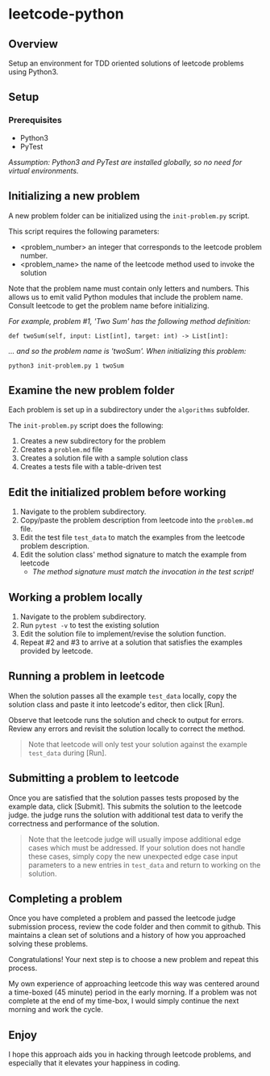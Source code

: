 # leetcode-python

## Overview

Setup an environment for TDD oriented solutions of leetcode problems using Python3.

## Setup

### Prerequisites

- Python3
- PyTest

*Assumption: Python3 and PyTest are installed globally, so no need for virtual environments.*  

## Initializing a new problem

A new problem folder can be initialized using the `init-problem.py` script.

This script requires the following parameters:

- <problem_number> an integer that corresponds to the leetcode problem number.
- <problem_name> the name of the leetcode method used to invoke the solution

Note that the problem name must contain only letters and numbers. This allows us to emit valid Python modules that include the problem name. Consult leetcode to get the problem name before initializing.

*For example, problem #1, 'Two Sum' has the following method definition:*

`def twoSum(self, input: List[int], target: int) -> List[int]:`

*... and so the problem name is 'twoSum'. When initializing this problem:*

`python3 init-problem.py 1 twoSum`

## Examine the new problem folder
Each problem is set up in a subdirectory under the `algorithms` subfolder.

The `init-problem.py` script does the following:

1. Creates a new subdirectory for the problem
2. Creates a `problem.md` file 
3. Creates a solution file with a sample solution class
4. Creates a tests file with a table-driven test

## Edit the initialized problem before working

1. Navigate to the problem subdirectory.
2. Copy/paste the problem description from leetcode into the `problem.md` file.
3. Edit the test file `test_data` to match the examples from the leetcode problem description.
4. Edit the solution class' method signature to match the example from leetcode
    - *The method signature must match the invocation in the test script!*

## Working a problem locally

1. Navigate to the problem subdirectory.
2. Run `pytest -v` to test the existing solution
3. Edit the solution file to implement/revise the solution function.
4. Repeat #2 and #3 to arrive at a solution that satisfies the examples provided by leetcode.

## Running a problem in leetcode

When the solution passes all the example `test_data` locally, copy the solution class and paste it into leetcode's editor, then click [Run].

Observe that leetcode runs the solution and check to output for errors. Review any errors and revisit the solution locally to correct the method. 

> Note that leetcode will only test your solution against the example `test_data` during [Run].

## Submitting a problem to leetcode

Once you are satisfied that the solution passes tests proposed by the example data, click [Submit]. This submits the solution to the leetcode judge. the judge runs the solution with additional test data to verify the correctness and performance of the solution.

> Note that the leetcode judge will usually impose additional edge cases which must be addressed. If your solution does not handle these cases, simply copy the new unexpected edge case input parameters to a new entries in `test_data` and return to working on the solution.

## Completing a problem

Once you have completed a problem and passed the leetcode judge submission process, review the code folder and then commit to github. This maintains a clean set of solutions and a history of how you approached solving these problems.

Congratulations! Your next step is to choose a new problem and repeat this process. 

My own experience of approaching leetcode this way was centered around a time-boxed (45 minute) period in the early morning. If a problem was not complete at the end of my time-box, I would simply continue the next morning and work the cycle.

## Enjoy

I hope this approach aids you in hacking through leetcode problems, and especially that it elevates your happiness in coding.
